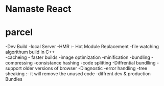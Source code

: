 # Namaste React

# parcel
-Dev Build
-local Server
-HMR :- Hot Module Replacement
-file watching algorithum build in C++  
-cacheing - faster builds
-image optimization
-minification
-bundling
-compressing
-consistance hashing
-code splitting
-Diffrential bundlling - support older versions of browser
-Diagnostic
-error handling
-tree sheaking :- it will remove the unused code
-diffrent dev & production Bundles